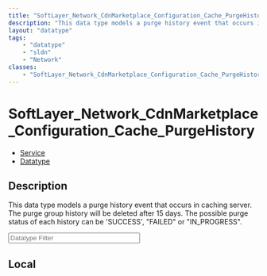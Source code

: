 ```yaml
---
title: "SoftLayer_Network_CdnMarketplace_Configuration_Cache_PurgeHistory"
description: "This data type models a purge history event that occurs in caching server. The purge group history will be deleted after... "
layout: "datatype"
tags:
    - "datatype"
    - "sldn"
    - "Network"
classes:
    - "SoftLayer_Network_CdnMarketplace_Configuration_Cache_PurgeHistory"
---
```


# SoftLayer_Network_CdnMarketplace_Configuration_Cache_PurgeHistory
<div id='service-datatype'>
    <ul id='sldn-reference-tabs'>
    <li id='service'> <a href='/reference/services/SoftLayer_Network_CdnMarketplace_Configuration_Cache_PurgeHistory' >Service</a></li>    <li id='datatype'> <a href='/reference/datatypes/SoftLayer_Network_CdnMarketplace_Configuration_Cache_PurgeHistory' >Datatype</a></li>
    </ul>
</div>

## Description 


This data type models a purge history event that occurs in caching server. The purge group history will be deleted after 15 days. The possible purge status of each history can be 'SUCCESS', "FAILED" or "IN_PROGRESS". 





<!-- Filer BEGIN -->
<div class="view-filters">
        <div class="clearfix">
            <div class="search-input-box">
                <input placeholder="Datatype Filter" onkeyup="titleSearch(inputId='prop-input', divId='properties', elementClass='prop-row')" 
                    type="text" id="prop-input" value="" size="30" maxlength="128" class="form-text">
            </div>
        </div>
</div>
<!-- Filer END -->

<div id="properties" class="content">
<div id="localProperties" class="prop-content" >

## Local
</div>
<!-- LOCAL PROPERTY END -->

</div>


